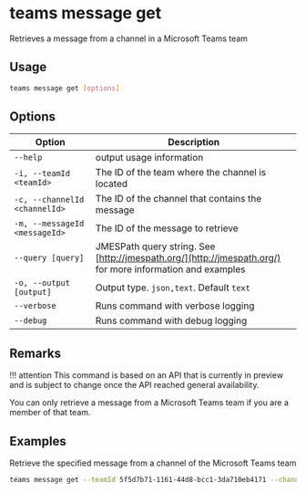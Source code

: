 # teams message get

Retrieves a message from a channel in a Microsoft Teams team

## Usage

```sh
teams message get [options]
```

## Options

Option|Description
------|-----------
`--help`|output usage information
`-i, --teamId <teamId>`|The ID of the team where the channel is located
`-c, --channelId <channelId>`|The ID of the channel that contains the message
`-m, --messageId <messageId>`|The ID of the message to retrieve
`--query [query]`|JMESPath query string. See [http://jmespath.org/](http://jmespath.org/) for more information and examples
`-o, --output [output]`|Output type. `json,text`. Default `text`
`--verbose`|Runs command with verbose logging
`--debug`|Runs command with debug logging

## Remarks

!!! attention
    This command is based on an API that is currently in preview and is subject to change once the API reached general availability.

You can only retrieve a message from a Microsoft Teams team if you are a member of that team.

## Examples

Retrieve the specified message from a channel of the Microsoft Teams team

```sh
teams message get --teamId 5f5d7b71-1161-44d8-bcc1-3da710eb4171 --channelId 19:88f7e66a8dfe42be92db19505ae912a8@thread.skype --messageId 1540747442203
```